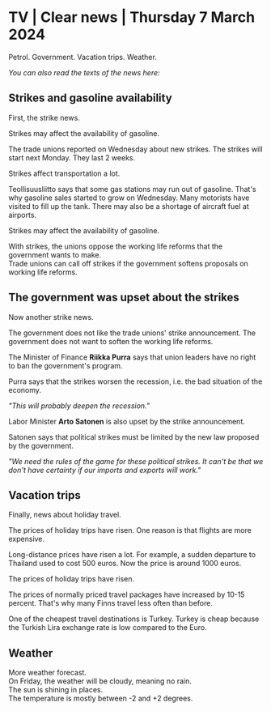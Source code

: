 # TV \| Clear news \| Thursday 7 March 2024

Petrol. Government. Vacation trips. Weather.

*You can also read the texts of the news here:*

## Strikes and gasoline availability

First, the strike news.

Strikes may affect the availability of gasoline.

The trade unions reported on Wednesday about new strikes. The strikes will start next Monday. They last 2 weeks.

Strikes affect transportation a lot.

Teollisuusliitto says that some gas stations may run out of gasoline. That's why gasoline sales started to grow on Wednesday. Many motorists have visited to fill up the tank. There may also be a shortage of aircraft fuel at airports.

Strikes may affect the availability of gasoline.

With strikes, the unions oppose the working life reforms that the government wants to make.\
Trade unions can call off strikes if the government softens proposals on working life reforms.

## The government was upset about the strikes

Now another strike news.

The government does not like the trade unions' strike announcement. The government does not want to soften the working life reforms.

The Minister of Finance **Riikka Purra** says that union leaders have no right to ban the government's program.

Purra says that the strikes worsen the recession, i.e. the bad situation of the economy.

*"This will probably deepen the recession."*

Labor Minister **Arto Satonen** is also upset by the strike announcement.

Satonen says that political strikes must be limited by the new law proposed by the government.

*"We need the rules of the game for these political strikes. It can't be that we don't have certainty if our imports and exports will work."*

## Vacation trips

Finally, news about holiday travel.

The prices of holiday trips have risen. One reason is that flights are more expensive.

Long-distance prices have risen a lot. For example, a sudden departure to Thailand used to cost 500 euros. Now the price is around 1000 euros.

The prices of holiday trips have risen.

The prices of normally priced travel packages have increased by 10-15 percent. That's why many Finns travel less often than before.

One of the cheapest travel destinations is Turkey. Turkey is cheap because the Turkish Lira exchange rate is low compared to the Euro.

## Weather

More weather forecast.\
On Friday, the weather will be cloudy, meaning no rain.\
The sun is shining in places.\
The temperature is mostly between -2 and +2 degrees.

